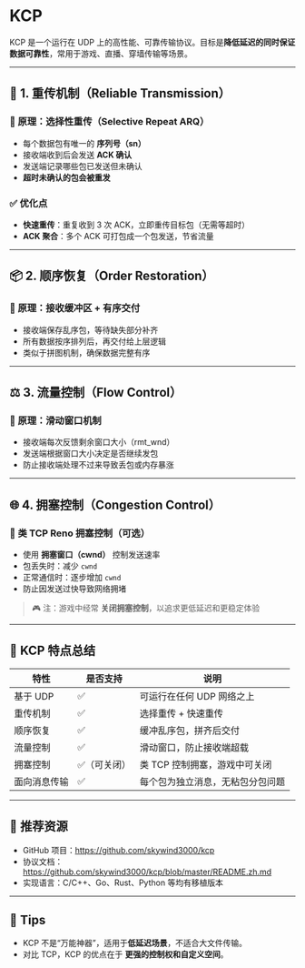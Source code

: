 # KCP

KCP 是一个运行在 UDP 上的高性能、可靠传输协议。目标是**降低延迟的同时保证数据可靠性**，常用于游戏、直播、穿墙传输等场景。

---

## 🚀 1. 重传机制（Reliable Transmission）

### 📌 原理：选择性重传（Selective Repeat ARQ）

- 每个数据包有唯一的 **序列号（sn）**
- 接收端收到后会发送 **ACK 确认**
- 发送端记录哪些包已发送但未确认
- **超时未确认的包会被重发**

### ✅ 优化点

- **快速重传**：重复收到 3 次 ACK，立即重传目标包（无需等超时）
- **ACK 聚合**：多个 ACK 可打包成一个包发送，节省流量

---

## 📦 2. 顺序恢复（Order Restoration）

### 📌 原理：接收缓冲区 + 有序交付

- 接收端保存乱序包，等待缺失部分补齐
- 所有数据按序排列后，再交付给上层逻辑
- 类似于拼图机制，确保数据完整有序

---

## ⚖️ 3. 流量控制（Flow Control）

### 📌 原理：滑动窗口机制

- 接收端每次反馈剩余窗口大小（rmt_wnd）
- 发送端根据窗口大小决定是否继续发包
- 防止接收端处理不过来导致丢包或内存暴涨

---

## 🌐 4. 拥塞控制（Congestion Control）

### 📌 类 TCP Reno 拥塞控制（可选）

- 使用 **拥塞窗口（cwnd）** 控制发送速率
- 包丢失时：减少 `cwnd`
- 正常通信时：逐步增加 `cwnd`
- 防止因发送过快导致网络拥堵

> 🎮 注：游戏中经常 **关闭拥塞控制**，以追求更低延迟和更稳定体验

---

## 🔧 KCP 特点总结

| 特性           | 是否支持 | 说明                           |
|----------------|-----------|--------------------------------|
| 基于 UDP       | ✅        | 可运行在任何 UDP 网络之上       |
| 重传机制       | ✅        | 选择重传 + 快速重传             |
| 顺序恢复       | ✅        | 缓冲乱序包，拼齐后交付           |
| 流量控制       | ✅        | 滑动窗口，防止接收端超载         |
| 拥塞控制       | ✅（可关闭）| 类 TCP 控制拥塞，游戏中可关闭   |
| 面向消息传输   | ✅        | 每个包为独立消息，无粘包分包问题 |

---

## 🔗 推荐资源

- GitHub 项目：https://github.com/skywind3000/kcp
- 协议文档：https://github.com/skywind3000/kcp/blob/master/README.zh.md
- 实现语言：C/C++、Go、Rust、Python 等均有移植版本

---

## 🧠 Tips

- KCP 不是“万能神器”，适用于**低延迟场景**，不适合大文件传输。
- 对比 TCP，KCP 的优点在于 **更强的控制权和自定义空间**。


